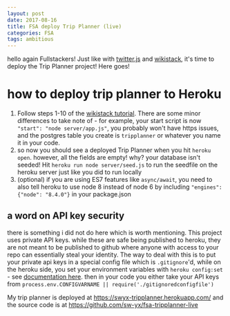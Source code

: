 ```yaml
---
layout: post
date: 2017-08-16
title: FSA deploy Trip Planner (live)
categories: FSA
tags: ambitious
---
```


hello again Fullstackers! Just like with [twitter.js](https://sw-yx.github.io/2017/FSA-deploy-twitter-js/) and [wikistack](https://sw-yx.github.io/2017/fsa-deploy-wikistack-to-heroku/), it's time to deploy the Trip Planner project! Here goes!

# how to deploy trip planner to Heroku

1. Follow steps 1-10 of the [wikistack tutorial](https://sw-yx.github.io/2017/fsa-deploy-wikistack-to-heroku/). 
There are some minor differences to take note of - for example, your start script is now `"start": "node server/app.js"`, you probably won't have https issues, and the postgres table you create is `tripplanner` or whatever you name it in your code.
2. so now you should see a deployed Trip Planner when you hit `heroku open`. however, all the fields are empty! why? your database isn't seeded! Hit `heroku run node server/seed.js` to run the seedfile on the heroku server just like you did to run locally
3. (optional) if you are using ES7 features like `async/await`, you need to also tell heroku to use node 8 instead of node 6 by including `"engines": {"node": "8.4.0"}` in your package.json

## a word on API key security

there is something i did not do here which is worth mentioning. This project uses private API keys. while these are safe being published to heroku, they are not meant to be published to github where anyone with access to your repo can essentially steal your identity. The way to deal with this is to put your private api keys in a special config file which is `.gitignore`'d, while on the heroku side, you set your environment variables with `heroku config:set` - see [documentation here](https://devcenter.heroku.com/articles/config-vars). then in your code you either take your API keys from `process.env.CONFIGVARNAME || require('./gitignoredconfigfile')`

My trip planner is deployed at <https://swyx-tripplanner.herokuapp.com/> and the source code is at <https://github.com/sw-yx/fsa-tripplanner-live>

